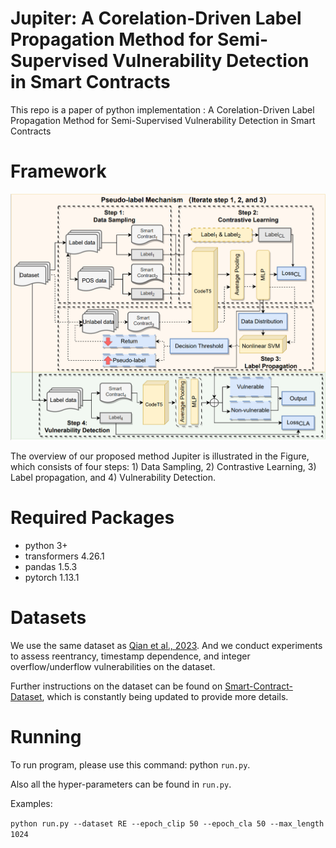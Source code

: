 # Jupiter: A Corelation-Driven Label Propagation Method for Semi-Supervised Vulnerability Detection in Smart Contracts

This repo is a paper of python implementation : A Corelation-Driven Label Propagation Method for Semi-Supervised Vulnerability Detection in Smart Contracts

# Framework

![The overview of GPANet](fig/model.drawio.png)

The overview of our proposed method Jupiter is illustrated in the Figure, which consists of four steps: 1) Data Sampling, 2) Contrastive Learning, 3) Label propagation, and 4) Vulnerability Detection.

# Required Packages
- python 3+
- transformers 4.26.1
- pandas 1.5.3
- pytorch 1.13.1

# Datasets
We use the same dataset as [Qian et al., 2023](https://github.com/Messi-Q/Cross-Modality-Bug-Detection). And we conduct experiments to assess reentrancy, timestamp dependence, and integer overflow/underflow vulnerabilities on the dataset.

Further instructions on the dataset can be found on [Smart-Contract-Dataset](https://github.com/Messi-Q/Smart-Contract-Dataset), which is constantly being updated to provide more details.

# Running
To run program, please use this command: python `run.py`.

Also all the hyper-parameters can be found in `run.py`.

Examples:

`
python run.py --dataset RE --epoch_clip 50 --epoch_cla 50 --max_length 1024
`

